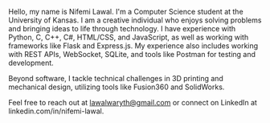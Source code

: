 Hello, my name is Nifemi Lawal. I'm a Computer Science student at the University of Kansas. I am a creative individual who enjoys solving problems and bringing ideas to life through technology. I have experience with Python, C, C++, C#, HTML/CSS, and JavaScript, as well as working with frameworks like Flask and Express.js. My experience also includes working with REST APIs, WebSocket, SQLite, and tools like Postman for testing and development.

Beyond software, I tackle technical challenges in 3D printing and mechanical design, utilizing tools like Fusion360 and SolidWorks.

Feel free to reach out at lawalwaryth@gmail.com or connect on LinkedIn at linkedin.com/in/nifemi-lawal.
